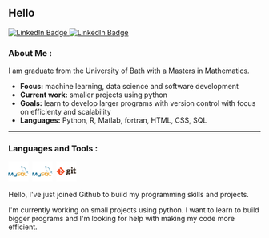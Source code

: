 ## Hello
<div id="header", align="left">
  <div id="badges">
    <a href="https://www.linkedin.com/in/claire-burrell-b990761a9/">
      <img src="https://img.shields.io/badge/LinkedIn-blue?style=for-the-badge&logo=linkedin&logoColor=white" alt="LinkedIn Badge"/>
    </a>
    <a href="https://www.linkedin.com/in/claire-burrell-b990761a9/">
      <img src="https://img.shields.io/badge/-Email-blue?style=for-the-badge&logo=linkedin&logoColor=white" alt="LinkedIn Badge"/>
    </a>
  </div>
</div>


###  About Me :
I am graduate from the University of Bath with a Masters in Mathematics.
- **Focus:** machine learning, data science and software development
- **Current work:** smaller projects using python
- **Goals:** learn to develop larger programs with version control with focus on efficienty and scalability
- **Languages:** Python, R, Matlab, fortran, HTML, CSS, SQL

--- 
### Languages and Tools :
<div>
  <img src="https://github.com/devicons/devicon/blob/master/icons/mysql/mysql-original-wordmark.svg" title="MySQL"  alt="MySQL" width="40" height="40"/>&nbsp;
  <img src="https://github.com/devicons/devicon/blob/master/icons/mysql/mysql-original-wordmark.svg" title="MySQL"  alt="MySQL" width="40" height="40"/>&nbsp;
  <img src="https://github.com/devicons/devicon/blob/master/icons/git/git-original-wordmark.svg" title="Git" **alt="Git" width="40" height="40"/>
</div>

Hello, I've just joined Github to build my programming skills and projects.

I'm currently working on small projects using python. I want to learn to build bigger programs and I'm looking for help with making my code more efficient.
